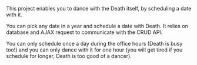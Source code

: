 This project enables you to dance with the Death itself, by scheduling a date with it.

You can pick any date in a year and schedule a date with Death. It relies on database and AJAX request to communicate with the CRUD API.

You can only schedule once a day during the office hours (Death is busy too!) and you can only dance with it for one hour (you will get tired if you schedule for longer, Death is too good of a dancer).

